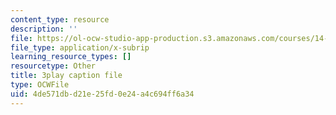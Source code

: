 ```yaml
---
content_type: resource
description: ''
file: https://ol-ocw-studio-app-production.s3.amazonaws.com/courses/14-01sc-principles-of-microeconomics-fall-2011/4de571dbd21e25fd0e24a4c694ff6a34_WmnViAaMdGM.srt
file_type: application/x-subrip
learning_resource_types: []
resourcetype: Other
title: 3play caption file
type: OCWFile
uid: 4de571db-d21e-25fd-0e24-a4c694ff6a34
---
```

